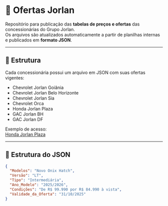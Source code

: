 # 🚗 Ofertas Jorlan

Repositório para publicação das **tabelas de preços e ofertas** das concessionárias do Grupo Jorlan.  
Os arquivos são atualizados automaticamente a partir de planilhas internas e publicados em **formato JSON**.

---

## 📂 Estrutura

Cada concessionária possui um arquivo em JSON com suas ofertas vigentes:

- Chevrolet Jorlan Goiânia  
- Chevrolet Jorlan Belo Horizonte  
- Chevrolet Jorlan Sia  
- Chevrolet Orca  
- Honda Jorlan Plaza  
- GAC Jorlan BH  
- GAC Jorlan DF  

Exemplo de acesso:  
[Honda Jorlan Plaza](https://raw.githubusercontent.com/CaetanoK/ofertas_jorlan/main/Honda%20Jorlan%20Plaza)

---

## 📑 Estrutura do JSON

```json
{
  "Modelos": "Novo Onix Hatch",
  "Versão": "LT",
  "Tipo": "Intermediária",
  "Ano_Modelo": "2025/2026",
  "Condições": "De R$ 99.990 por R$ 84.990 à vista",
  "Validade_da_Oferta": "31/10/2025"
}
